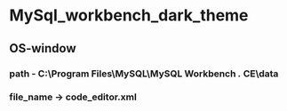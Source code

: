 # MySql_workbench_dark_theme
## OS-window
### path - C:\Program Files\MySQL\MySQL Workbench *.* CE\data 
### file_name -> code_editor.xml
